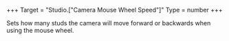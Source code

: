 +++
Target = "Studio.["Camera Mouse Wheel Speed"]"
Type = number
+++

Sets how many studs the camera will move forward or backwards when using the mouse wheel.
